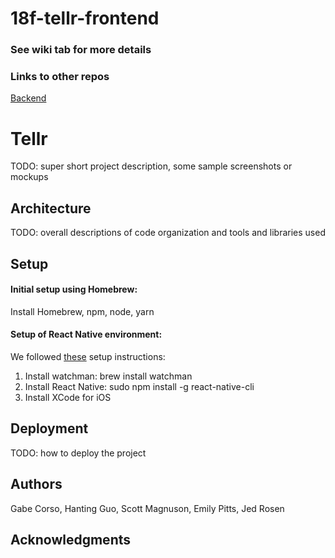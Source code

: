 # 18f-tellr-frontend

### See wiki tab for more details

### Links to other repos
[Backend](https://github.com/dartmouth-cs98/18f-tellr-backend)

# Tellr

TODO: super short project description, some sample screenshots or mockups

## Architecture

TODO:  overall descriptions of code organization and tools and libraries used

## Setup

#### Initial setup using Homebrew:
Install Homebrew, npm, node, yarn

#### Setup of React Native environment:
We followed [these](https://medium.com/@randerson112358/setup-react-native-environment-for-ios-97bf7faadf77) setup instructions:
1. Install watchman: brew install watchman
2. Install React Native: sudo npm install -g react-native-cli
3. Install XCode for iOS

## Deployment

TODO: how to deploy the project

## Authors

Gabe Corso, Hanting Guo, Scott Magnuson, Emily Pitts, Jed Rosen

## Acknowledgments
